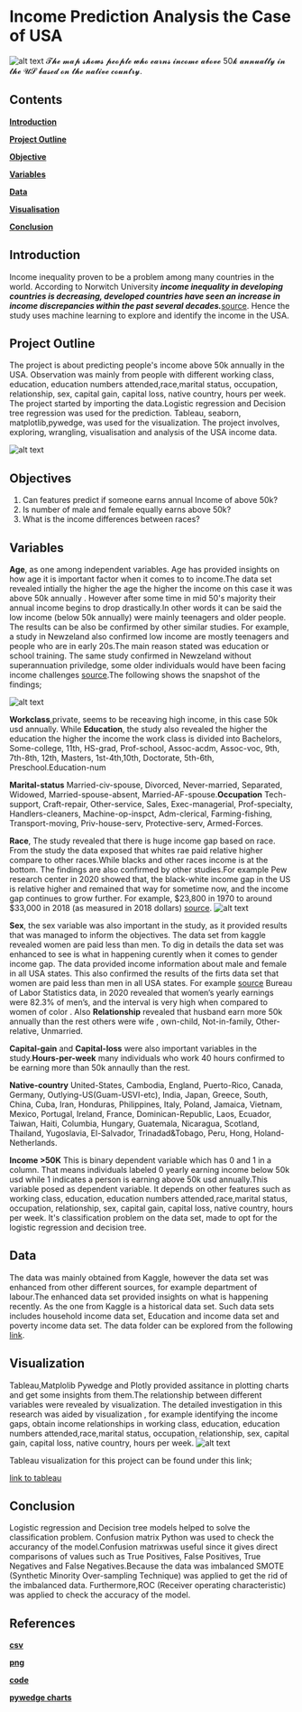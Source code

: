 # Income Prediction Analysis the Case of USA

![alt text](https://github.com/petergeorge649/US-Income-Distribution/blob/main/png/map.png)
    𝓣𝓱𝓮 𝓶𝓪𝓹 𝓼𝓱𝓸𝔀𝓼 𝓹𝓮𝓸𝓹𝓵𝓮 𝔀𝓱𝓸 𝓮𝓪𝓻𝓷𝓼 𝓲𝓷𝓬𝓸𝓶𝓮 𝓪𝓫𝓸𝓿𝓮 50𝓴 𝓪𝓷𝓷𝓾𝓪𝓵𝓵𝔂 𝓲𝓷 𝓽𝓱𝓮 𝓤𝓢 𝓫𝓪𝓼𝓮𝓭 𝓸𝓷 𝓽𝓱𝓮 𝓷𝓪𝓽𝓲𝓿𝓮 𝓬𝓸𝓾𝓷𝓽𝓻𝔂.

## **Contents**

**[Introduction](#introduction)**

**[Project Outline](#project-outline)**

**[Objective](#objective)**

**[Variables](#variables)**

**[Data](#data)**

**[Visualisation](#visualisation)**

**[Conclusion](#conclusion)**

## Introduction
Income inequality proven to be a problem among many countries in the world. According to Norwitch University ***income inequality in developing countries is decreasing, developed countries have seen an increase in income discrepancies within the past several decades.***[source](https://online.norwich.edu/academic-programs/resources/global-economic-inequality%E2%80%93and-what-might-be-done-about-it#:~:text=Even%20though%20income%20inequality%20in,%2410%2C000%20USD%20in%20total%20wealth.). Hence the study uses machine learning to explore and identify the income in the USA.

## Project Outline
The project is about predicting people's income above 50k annually in the USA. Observation was mainly from people with different working class, education, education numbers attended,race,marital status, occupation, relationship, sex, capital gain, capital loss, native country, hours per week. The project started by importing the data.Logistic regression and Decision tree regression was used for the prediction. Tableau, seaborn, matplotlib,pywedge, was used for the visualization. The project involves, exploring, wrangling, visualisation and analysis of the USA income data.

![alt text](https://github.com/petergeorge649/US-Income-Distribution/blob/main/png/Peter.png)

## Objectives
1. Can features predict if someone earns annual Income of above 50k?
2. Is number of male and female equally earns above 50k?
3. What is the income differences between races?


## Variables

 **Age**, as one among independent variables. Age has provided insights on how age it is important factor when it comes to to income.The data set revealed intially the higher the age the higher the income on this case it was above 50k annually . However after some time in mid 50's majority their annual income begins to drop drastically.In other words it can be said the low income (below 50k annually) were mainly teenagers and older people. The results can be also be confirmed by other similar studies. For example, a study in Newzeland also confirmed low income are mostly teenagers and people who are in early 20s.The main reason stated was education or school training. The same study confirmed in Newzeland without superannuation priviledge, some older individuals would have been facing income challenges [source](https://teara.govt.nz/en/income-and-wealth-distribution/page-4).The following shows the snapshot of the findings;
 
![alt text](https://github.com/petergeorge649/US-Income-Distribution/blob/main/png/age..png)

 **Workclass**,private, seems to be receaving high income, in this case 50k usd annually. While **Education**, the study also revealed the higher the education the higher the income the work class is divided into Bachelors, Some-college, 11th, HS-grad, Prof-school, Assoc-acdm, Assoc-voc, 9th, 7th-8th, 12th, Masters, 1st-4th,10th, Doctorate, 5th-6th, Preschool.Education-num


  **Marital-status** Married-civ-spouse, Divorced, Never-married, Separated, Widowed, Married-spouse-absent, Married-AF-spouse.**Occupation** Tech-support, Craft-repair, Other-service, Sales, Exec-managerial, Prof-specialty, Handlers-cleaners, Machine-op-inspct, Adm-clerical, Farming-fishing, Transport-moving, Priv-house-serv, Protective-serv, Armed-Forces.

   **Race**, The study revealed that there is huge income gap based on race. From the study the data exposed that whites rae paid relative higher compare to other races.While blacks and other races income is at the bottom. The findings are also confirmed by other studies.For example Pew research center in 2020 showed that, the black-white income gap in the US is relative higher and remained that way for sometime now, and the income gap continues to grow further. For example, $23,800 in 1970 to around $33,000 in 2018 (as measured in 2018 dollars) [source](https://www.pewresearch.org/fact-tank/2020/02/07/6-facts-about-economic-inequality-in-the-u-s/). 
   ![alt text](https://github.com/petergeorge649/US-Income-Distribution/blob/main/png/race.png)

  **Sex**, the sex variable was also important in the study, as it provided results that was managed to inform the objectives. The data set from kaggle revealed women are paid less than men. To dig in details the data set was enhanced to see is what in happening curently when it comes to gender income gap. The data provided income information about male and female in all USA states. This also confirmed the results of the firts data set that women are paid less than men in all USA states. For example [source](https://blog.dol.gov/2021/03/19/5-facts-about-the-state-of-the-gender-pay-gap#:~:text=Women%20earn%2082%20cents%20for,for%20many%20women%20of%20color) Bureau of Labor Statistics data, in 2020 revealed that women’s yearly earnings were 82.3% of men’s, and the interval is very high when compared to women of color . Also **Relationship** revealed that husband earn more 50k annually than the rest others were wife , own-child, Not-in-family, Other-relative, Unmarried.

**Capital-gain** and **Capital-loss** were also important variables in the study.**Hours-per-week** many individuals who work 40 hours confirmed to be earning more than 50k annaully than the rest.

**Native-country** United-States, Cambodia, England, Puerto-Rico, Canada, Germany, Outlying-US(Guam-USVI-etc), India, Japan, Greece, South, China, Cuba, Iran, Honduras, Philippines, Italy, Poland, Jamaica, Vietnam, Mexico, Portugal, Ireland, France, Dominican-Republic, Laos, Ecuador, Taiwan, Haiti, Columbia, Hungary, Guatemala, Nicaragua, Scotland, Thailand, Yugoslavia, El-Salvador, Trinadad&Tobago, Peru, Hong, Holand-Netherlands.

**Income >50K** This is binary dependent variable which has 0 and 1 in a column. That means individuals labeled 0 yearly earning income below 50k usd while 1 indicates a person is earning above 50k usd annually.This variable posed as dependent variable. It depends on other features such as working class, education, education numbers attended,race,marital status, occupation, relationship, sex, capital gain, capital loss, native country, hours per week. It's classification problem on the data set, made to opt for the logistic regression and decision tree.

## Data
The data was mainly obtained from Kaggle, however the data set was enhanced from other different sources, for example department of labour.The enhanced data set provided insights on what is happening recently. As the one from Kaggle is a historical data set. Such data sets includes household income data set, Education and income data set and poverty income data set. The data folder can be explored from the following [link](https://teara.govt.nz/en/income-and-wealth-distribution/page-4). 

## Visualization
Tableau,Matplolib Pywedge and Plotly provided assitance in plotting charts and get some insights from them.The relationship between different variables were revealed by visualization. The detailed investigation in this research was aided by visualization , for example identifying the income gaps, obtain income relationships in working class, education, education numbers attended,race,marital status, occupation, relationship, sex, capital gain, capital loss, native country, hours per week. 
![alt text](https://github.com/petergeorge649/US-Income-Distribution/blob/main/png/right%20dashboard.png)

Tableau visualization for this project can be found under this link;

[link to tableau](https://public.tableau.com/profile/peter.george.ngugulu#!/vizhome/Income_16213356544040/Dashboard1)

## Conclusion
Logistic regression and Decision tree models helped to solve the classification problem. Confusion matrix Python was used to check the accurancy of the model.Confusion matrixwas useful since it gives direct comparisons of values such as True Positives, False Positives, True Negatives and False Negatives.Because the data was imbalanced SMOTE (Synthetic Minority Over-sampling Technique) was applied to get the rid of the imbalanced data. Furthermore,ROC (Receiver operating characteristic) was applied to check the accuracy of the model. 

## References
**[csv](https://github.com/petergeorge649/US-Income-Distribution/tree/main/csv)**

**[png](https://github.com/petergeorge649/US-Income-Distribution/tree/main/png)**

**[code](https://github.com/petergeorge649/US-Income-Distribution/tree/main/code)**

**[pywedge charts](https://github.com/petergeorge649/US-Income-Distribution/tree/main/pywedge%20charts)**



